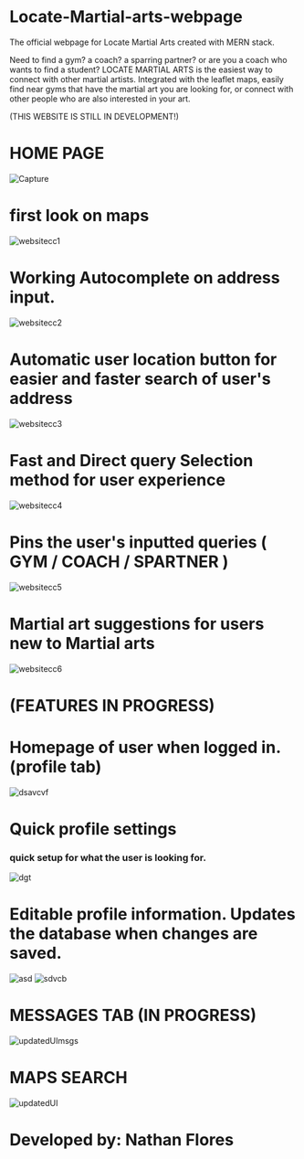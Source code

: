 # Locate-Martial-arts-webpage

The official webpage for Locate Martial Arts created with MERN stack.

Need to find a gym? a coach? a sparring partner? or are you a coach who wants to find a student? LOCATE MARTIAL ARTS is the easiest way to connect with other martial artists. Integrated with the leaflet maps, easily find near gyms that have the martial art you are looking for, or connect with other people who are also interested in your art. 

(THIS WEBSITE IS STILL IN DEVELOPMENT!)

# HOME PAGE
![Capture](https://user-images.githubusercontent.com/110831700/212015200-a0d59ebe-85da-4cdb-8d15-5be9e1ec8650.PNG)

# first look on maps
![websitecc1](https://user-images.githubusercontent.com/110831700/211466811-26b3584b-2657-4108-af32-a8683c26bea4.PNG)

# Working Autocomplete on address input.
![websitecc2](https://user-images.githubusercontent.com/110831700/211466837-0a7bf19f-16b5-46a7-9255-0b54ca63cacc.PNG)

# Automatic user location button for easier and faster search of user's address
![websitecc3](https://user-images.githubusercontent.com/110831700/211466879-1146ef9e-27f9-4551-9399-7fbde529f6d5.PNG)

# Fast and Direct query Selection method for user experience
![websitecc4](https://user-images.githubusercontent.com/110831700/211466963-60052259-972f-49e3-ad48-6203a340c85e.PNG)

# Pins the user's inputted queries ( GYM / COACH / SPARTNER )
![websitecc5](https://user-images.githubusercontent.com/110831700/211466894-b577a851-d80e-4715-aa89-8dd37b8631da.PNG)

# Martial art suggestions for users new to Martial arts
![websitecc6](https://user-images.githubusercontent.com/110831700/211466997-492eff88-9a52-4855-814d-74c1cec23041.PNG)

# (FEATURES IN PROGRESS)

# Homepage of user when logged in. (profile tab) 
![dsavcvf](https://user-images.githubusercontent.com/110831700/216246151-85287ccf-6b3d-453e-99a9-0057818e675e.PNG)

# Quick profile settings
### quick setup for what the user is looking for.
![dgt](https://user-images.githubusercontent.com/110831700/216246069-b45faee1-5636-461a-bebf-8b0ef4da4f08.PNG)

# Editable profile information. Updates the database when changes are saved.
![asd](https://user-images.githubusercontent.com/110831700/216245737-20cc6412-4923-407c-9567-04d158450f80.PNG)
![sdvcb](https://user-images.githubusercontent.com/110831700/216245794-69794355-3095-4e51-bd8a-9c3563d20d38.PNG)


# MESSAGES TAB (IN PROGRESS)
![updatedUImsgs](https://user-images.githubusercontent.com/110831700/216245614-793f3282-b2e5-4495-bd0e-f5b57b344b9f.PNG)


# MAPS SEARCH 
![updatedUI](https://user-images.githubusercontent.com/110831700/216245395-d27a1a56-706b-4793-841b-ef1e6d01f5cf.PNG)


# Developed by: Nathan Flores
